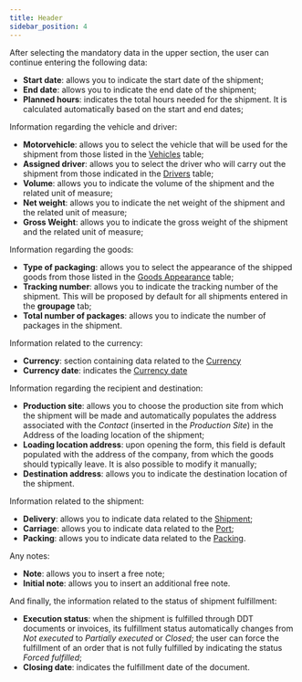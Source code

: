 ```yaml
---
title: Header 
sidebar_position: 4
---
```


After selecting the mandatory data in the upper section, the user can continue entering the following data:  
- **Start date**: allows you to indicate the start date of the shipment;      
- **End date**: allows you to indicate the end date of the shipment;    
- **Planned hours**: indicates the total hours needed for the shipment. It is calculated automatically based on the start and end dates;

Information regarding the vehicle and driver:  
- **Motorvehicle**: allows you to select the vehicle that will be used for the shipment from those listed in the [Vehicles](/docs/logistics/motorvehicles/motorvehicle) table;  
- **Assigned driver**: allows you to select the driver who will carry out the shipment from those indicated in the [Drivers](/docs/logistics/motorvehicles/motorvehicle-drivers) table;       
- **Volume**: allows you to indicate the volume of the shipment and the related unit of measure;  
- **Net weight**: allows you to indicate the net weight of the shipment and the related unit of measure;  
- **Gross Weight**: allows you to indicate the gross weight of the shipment and the related unit of measure;  

Information regarding the goods:  
- **Type of packaging**: allows you to select the appearance of the shipped goods from those listed in the [Goods Appearance](/docs/configurations/tables/logistics/type-of-packaging/) table;  
- **Tracking number**: allows you to indicate the tracking number of the shipment. This will be proposed by default for all shipments entered in the **groupage** tab;  
- **Total number of packages**: allows you to indicate the number of packages in the shipment.  

Information related to the currency:  
- **Currency**: section containing data related to the [Currency](/docs/guide/common/glossary/glossary-intro#currency)  
- **Currency date**: indicates the [Currency date](/docs/guide/common/glossary/glossary-intro#currency-date)  

Information regarding the recipient and destination:  
- **Production site**: allows you to choose the production site from which the shipment will be made and automatically populates the address associated with the *Contact* (inserted in the *Production Site*) in the Address of the loading location of the shipment;  
- **Loading location address**: upon opening the form, this field is default populated with the address of the company, from which the goods should typically leave. It is also possible to modify it manually;  
- **Destination address**: allows you to indicate the destination location of the shipment.  

Information related to the shipment:  
- **Delivery**: allows you to indicate data related to the [Shipment](/docs/guide/common/glossary/glossary-intro#shipment);  
- **Carriage**: allows you to indicate data related to the [Port](/docs/guide/common/glossary/glossary-intro#carriage);  
- **Packing**: allows you to indicate data related to the [Packing](/docs/guide/common/glossary/glossary-intro#packing).  

Any notes:  
- **Note**: allows you to insert a free note;         
- **Initial note**: allows you to insert an additional free note.     

And finally, the information related to the status of shipment fulfillment:  
- **Execution status**: when the shipment is fulfilled through DDT documents or invoices, its fulfillment status automatically changes from *Not executed* to *Partially executed* or *Closed*; the user can force the fulfillment of an order that is not fully fulfilled by indicating the status *Forced fulfilled*;  
- **Closing date**: indicates the fulfillment date of the document.